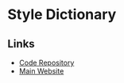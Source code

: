 # Style Dictionary

<!--
https://www.youtube.com/watch?v=Wv3RWeBxc3M
-->

## Links

- [Code Repository](https://github.com/amzn/style-dictionary)
- [Main Website](https://amzn.github.io/style-dictionary)
